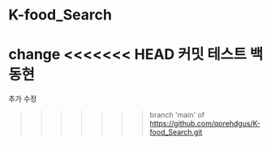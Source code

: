 # K-food_Search

change
<<<<<<< HEAD
커밋 테스트 백동현
=======


추가 수정
>>>>>>> branch 'main' of https://github.com/qorehdgus/K-food_Search.git
